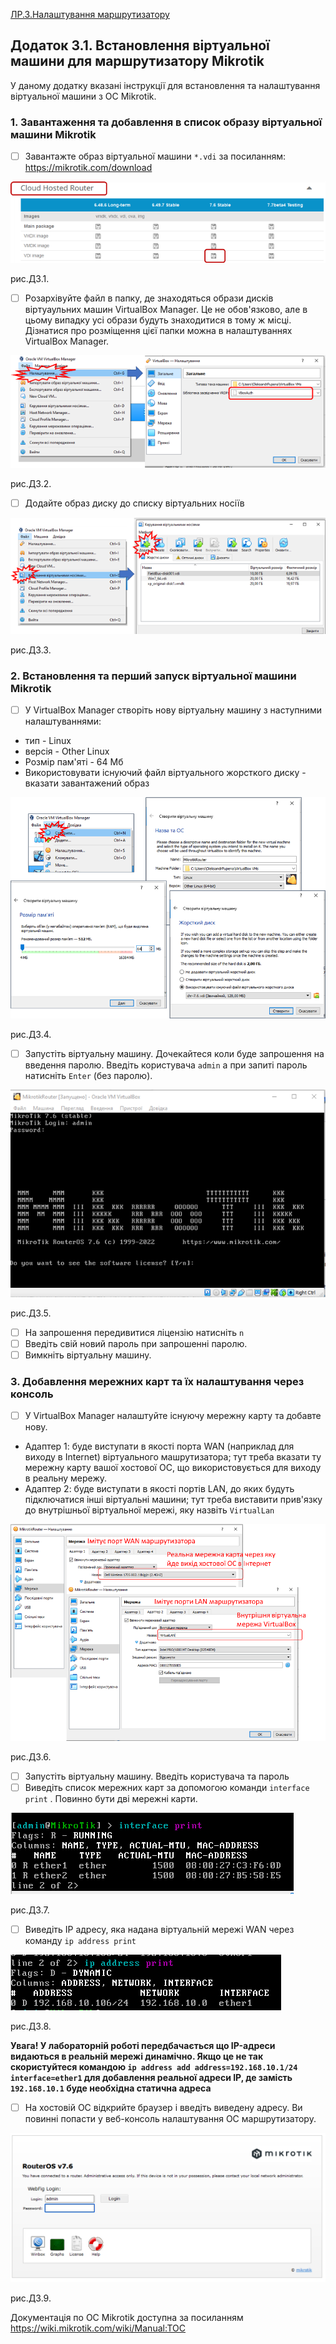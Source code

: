 [ЛР.3.Налаштування маршрутизатору](3.md)

## Додаток 3.1. Встановлення віртуальної машини для маршрутизатору Mikrotik

У даному додатку вказані інструкції для встановлення та налаштування віртуальної машини з ОС Mikrotik. 

### 1. Завантаження та добавлення в список образу віртуальної машини Mikrotik

- [ ] Завантажте образ віртуальної машини `*.vdi` за посиланням: <https://mikrotik.com/download>

![image-20221030083213276](media/image-20221030083213276.png)

рис.Д3.1.

- [ ] Розархівуйте файл в папку, де знаходяться образи дисків віртуаульних машин VirtualBox Manager. Це не обов'язково, але в цьому випадку усі образи будуть знаходитися в тому ж місці. Дізнатися про розміщення цієї папки можна в налаштуваннях VirtualBox Manager.    

![image-20221030084211868](media/image-20221030084211868.png)

рис.Д3.2.

- [ ] Додайте образ диску до списку віртуальних носіїв 

![image-20221030084644933](media/image-20221030084644933.png)

рис.Д3.3.

### 2. Встановлення та перший запуск віртуальної машини Mikrotik

- [ ] У VirtualBox Manager створіть нову віртуальну машину з наступними налаштуваннями:
- тип - Linux
- версія - Other Linux
- Розмір пам'яті - 64 Мб
- Використовувати існуючий файл віртуального жорсткого диску - вказати завантажений образ

![image-20221030085601498](media/image-20221030085601498.png)

рис.Д3.4.

- [ ] Запустіть віртуальну машину. Дочекайтеся коли буде запрошення на введення паролю. Введіть користувача `admin` а при запиті пароль натисніть `Enter` (без паролю).

![image-20221030091424425](media/image-20221030091424425.png)

рис.Д3.5.

- [ ] На запрошення передивитися ліцензію натисніть `n`
- [ ] Введіть свій новий пароль при запрошенні паролю.  
- [ ] Вимкніть віртуальну машину.

### 3. Добавлення мережних карт та їх налаштування через консоль

- [ ] У VirtualBox Manager налаштуйте існуючу мережну карту та добавте нову.
- Адаптер 1: буде виступати в якості порта WAN (наприклад для виходу в Internet) віртуального машрутизатора; тут треба вказати ту мережну карту вашої хостової ОС, що використовується для виходу в реальну мережу.   
- Адаптер 2: буде виступати в якості портів LAN, до яких будуть підключатися інші віртуальні машини; тут треба виставити прив'язку до внутрішньої віртуальної мережі, яку назвіть `VirtualLan`  

![image-20221030100230249](media/image-20221030100230249.png)

рис.Д3.6.

- [ ] Запустіть віртуальну машину. Введіть користувача та пароль
- [ ]  Виведіть список мережних карт за допомогою команди `interface print` . Повинно бути дві мережні карти.

![image-20221030100651155](media/image-20221030100651155.png)

рис.Д3.7.

- [ ] Виведіть IP адресу, яка надана віртуальній мережі WAN через команду `ip address print`

![image-20221030101056340](media/image-20221030101056340.png)

рис.Д3.8.

**Увага! У лабораторній роботі передбачається що IP-адреси видаються в реальній мережі динамічно. Якщо це не так скористуйтеся командою `ip address add address=192.168.10.1/24 interface=ether1`  для добавлення реальної адреси IP, де замість `192.168.10.1` буде необхідна статична адреса** 

- [ ] На хостовій ОС відкрийте браузер і введіть виведену адресу. Ви повинні попасти у веб-консоль налаштування ОС маршрутизатору.

![image-20221030104613647](media/image-20221030104613647.png)

рис.Д3.9.

Документація по ОС Mikrotik доступна за посиланням <https://wiki.mikrotik.com/wiki/Manual:TOC> 

